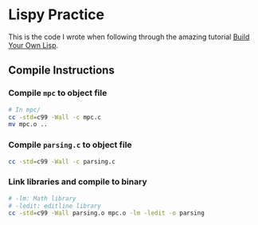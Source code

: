 # Lispy Practice

This is the code I wrote when following through the amazing tutorial [Build Your Own Lisp](https://buildyourownlisp.com/).  

## Compile Instructions

### Compile `mpc` to object file

```bash
# In mpc/
cc -std=c99 -Wall -c mpc.c
mv mpc.o ..
```

### Compile `parsing.c` to object file

```bash
cc -std=c99 -Wall -c parsing.c
```

### Link libraries and compile to binary

```bash
# -lm: Math library
# -ledit: editline library
cc -std=c99 -Wall parsing.o mpc.o -lm -ledit -o parsing
```
